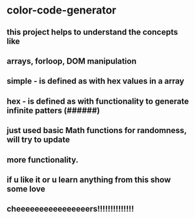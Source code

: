 # color-code-generator


## this project helps to understand the concepts like 
## arrays, forloop, DOM manipulation

## simple - is defined as with hex values in a array
## hex - is defined as with functionality to generate infinite patters (######)

## just used basic Math functions for randomness, will try to update
## more functionality.



## if u like it or u learn anything from this show some love

## cheeeeeeeeeeeeeeeers!!!!!!!!!!!!!!
